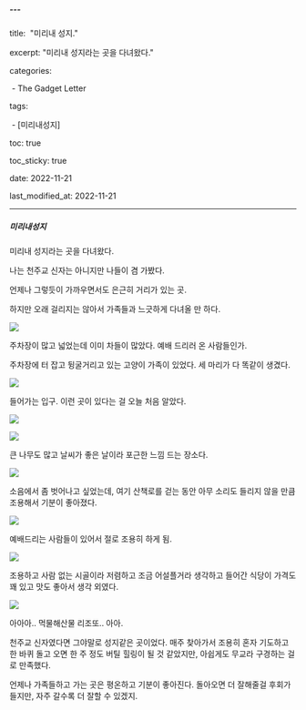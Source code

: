 ##### ---

title:  "미리내 성지."

excerpt: "미리내 성지라는 곳을 다녀왔다."

categories:

 - The Gadget Letter

tags:

 - [미리내성지]

toc: true

toc_sticky: true

date: 2022-11-21

last_modified_at: 2022-11-21

---

##### 미리내성지

미리내 성지라는 곳을 다녀왔다.

나는 천주교 신자는 아니지만 나들이 겸 가봤다.

언제나 그렇듯이 가까우면서도 은근히 거리가 있는 곳.

하지만 오래 걸리지는 않아서 가족들과 느긋하게 다녀올 만 하다.  





![](https://user-images.githubusercontent.com/18319629/203053501-885e8858-5e58-4e94-8d1e-581e122a95aa.JPG)

주차장이 많고 넓었는데 이미 차들이 많았다. 예배 드리러 온 사람들인가.

주차장에 터 잡고 뒹굴거리고 있는 고양이 가족이 있었다. 세 마리가 다 똑같이 생겼다.  





![](https://user-images.githubusercontent.com/18319629/203053482-609f270e-6292-438b-bd05-487c5fa71c17.JPG)

들어가는 입구. 이런 곳이 있다는 걸 오늘 처음 알았다.  





![](https://user-images.githubusercontent.com/18319629/203053461-89ac05ae-d465-4795-a365-f5f10951cb82.JPG)

![](https://user-images.githubusercontent.com/18319629/203053422-1ec26f33-e149-4c73-85d9-ee64a3572b9e.JPG)

큰 나무도 많고 날씨가 좋은 날이라 포근한 느낌 드는 장소다.  





![](https://user-images.githubusercontent.com/18319629/203053390-b2f5dbd8-ce6a-4917-9dfc-73e70e55d2de.JPG)

소음에서 좀 벗어나고 싶었는데, 여기 산책로를 걷는 동안 아무 소리도 들리지 않을 만큼 조용해서 기분이 좋아졌다.  





![](https://user-images.githubusercontent.com/18319629/203053342-834e58c9-c576-4638-af9f-3c89ff7a9121.JPG)

예배드리는 사람들이 있어서 절로 조용히 하게 됨.  





![](https://user-images.githubusercontent.com/18319629/203053552-bfae543b-3929-4ee9-9301-65d5eb7bf612.JPG)

조용하고 사람 없는 시골이라 저렴하고 조금 어설플거라 생각하고 들어간 식당이 가격도 꽤 있고 맛도 좋아서 생각 외였다.  





![](https://user-images.githubusercontent.com/18319629/203053532-3527559b-6982-4f76-804a-6ecd5aac0f35.JPG)

아아아.. 먹물해산물 리조또.. 아아.  

천주교 신자였다면 그야말로 성지같은 곳이었다. 매주 찾아가서 조용히 혼자 기도하고 한 바퀴 돌고 오면 한 주 정도 버틸 힐링이 될 것 같았지만, 아쉽게도 무교라 구경하는 걸로 만족했다.

언제나 가족들하고 가는 곳은 평온하고 기분이 좋아진다. 돌아오면 더 잘해줄걸 후회가 들지만, 자주 갈수록 더 잘할 수 있겠지.
